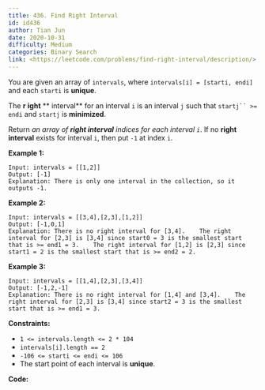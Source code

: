 ```yaml
---
title: 436. Find Right Interval
id: id436
author: Tian Jun
date: 2020-10-31
difficulty: Medium
categories: Binary Search
link: <https://leetcode.com/problems/find-right-interval/description/>
---
```


You are given an array of `intervals`, where `intervals[i] = [starti, endi]`
and each `starti` is **unique**.

The **r** **ight** **  interval** for an interval `i` is an interval `j` such
that `startj`` >= endi` and `startj` is  **minimized**.

Return  _an array of   **right interval**  indices for each interval `i`_. If
no  **right interval**  exists for interval `i`, then put `-1` at index `i`.



**Example 1:**
            
	Input: intervals = [[1,2]]    
	Output: [-1]    
	Explanation: There is only one interval in the collection, so it outputs -1.    

**Example 2:**
            
	Input: intervals = [[3,4],[2,3],[1,2]]    
	Output: [-1,0,1]    
	Explanation: There is no right interval for [3,4].    The right interval for [2,3] is [3,4] since start0 = 3 is the smallest start that is >= end1 = 3.    The right interval for [1,2] is [2,3] since start1 = 2 is the smallest start that is >= end2 = 2.    

**Example 3:**
            
	Input: intervals = [[1,4],[2,3],[3,4]]    
	Output: [-1,2,-1]    
	Explanation: There is no right interval for [1,4] and [3,4].    The right interval for [2,3] is [3,4] since start2 = 3 is the smallest start that is >= end1 = 3.    



**Constraints:**

  * `1 <= intervals.length <= 2 * 104`
  * `intervals[i].length == 2`
  * `-106 <= starti <= endi <= 106`
  * The start point of each interval is **unique**.


**Code:**
